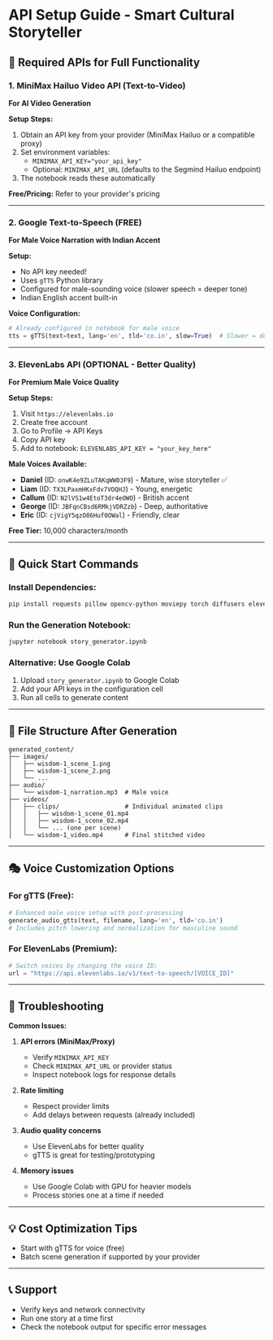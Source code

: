 # API Setup Guide - Smart Cultural Storyteller

## 🎯 Required APIs for Full Functionality

### 1. MiniMax Hailuo Video API (Text-to-Video)
**For AI Video Generation**

**Setup Steps:**
1. Obtain an API key from your provider (MiniMax Hailuo or a compatible proxy)
2. Set environment variables:
   - `MINIMAX_API_KEY="your_api_key"`
   - Optional: `MINIMAX_API_URL` (defaults to the Segmind Hailuo endpoint)
3. The notebook reads these automatically

**Free/Pricing:** Refer to your provider's pricing

---

### 2. Google Text-to-Speech (FREE)
**For Male Voice Narration with Indian Accent**

**Setup:**
- No API key needed!
- Uses `gTTS` Python library
- Configured for male-sounding voice (slower speech = deeper tone)
- Indian English accent built-in

**Voice Configuration:**
```python
# Already configured in notebook for male voice
tts = gTTS(text=text, lang='en', tld='co.in', slow=True)  # Slower = deeper/masculine
```

---

### 3. ElevenLabs API (OPTIONAL - Better Quality)
**For Premium Male Voice Quality**

**Setup Steps:**
1. Visit `https://elevenlabs.io`
2. Create free account
3. Go to Profile → API Keys
4. Copy API key
5. Add to notebook: `ELEVENLABS_API_KEY = "your_key_here"`

**Male Voices Available:**
- **Daniel** (ID: `onwK4e9ZLuTAKqWW03F9`) - Mature, wise storyteller ✅
- **Liam** (ID: `TX3LPaxmHKxFdv7VOQHJ`) - Young, energetic
- **Callum** (ID: `N2lVS1w4EtoT3dr4eOWO`) - British accent
- **George** (ID: `JBFqnCBsd6RMkjVDRZzb`) - Deep, authoritative
- **Eric** (ID: `cjVigY5qzO86Huf0OWal`) - Friendly, clear

**Free Tier:** 10,000 characters/month

---

## 🚀 Quick Start Commands

### Install Dependencies:
```bash
pip install requests pillow opencv-python moviepy torch diffusers elevenlabs gTTS pydub gradio
```

### Run the Generation Notebook:
```bash
jupyter notebook story_generator.ipynb
```

### Alternative: Use Google Colab
1. Upload `story_generator.ipynb` to Google Colab
2. Add your API keys in the configuration cell
3. Run all cells to generate content

---

## 📁 File Structure After Generation

```
generated_content/
├── images/
│   ├── wisdom-1_scene_1.png
│   ├── wisdom-1_scene_2.png
│   └── ...
├── audio/
│   └── wisdom-1_narration.mp3  # Male voice
├── videos/
│   ├── clips/                  # Individual animated clips
│   │   ├── wisdom-1_scene_01.mp4
│   │   ├── wisdom-1_scene_02.mp4
│   │   └── ... (one per scene)
│   └── wisdom-1_video.mp4      # Final stitched video
```

---

## 🎭 Voice Customization Options

### For gTTS (Free):
```python
# Enhanced male voice setup with post-processing
generate_audio_gtts(text, filename, lang='en', tld='co.in')  
# Includes pitch lowering and normalization for masculine sound
```

### For ElevenLabs (Premium):
```python
# Switch voices by changing the voice ID:
url = "https://api.elevenlabs.io/v1/text-to-speech/[VOICE_ID]"
```

---

## 🔧 Troubleshooting

**Common Issues:**

1. **API errors (MiniMax/Proxy)**
   - Verify `MINIMAX_API_KEY`
   - Check `MINIMAX_API_URL` or provider status
   - Inspect notebook logs for response details

2. **Rate limiting**
   - Respect provider limits
   - Add delays between requests (already included)

3. **Audio quality concerns**
   - Use ElevenLabs for better quality
   - gTTS is great for testing/prototyping

4. **Memory issues**
   - Use Google Colab with GPU for heavier models
   - Process stories one at a time if needed

---

## 💡 Cost Optimization Tips

- Start with gTTS for voice (free)
- Batch scene generation if supported by your provider

---

## 📞 Support

- Verify keys and network connectivity
- Run one story at a time first
- Check the notebook output for specific error messages